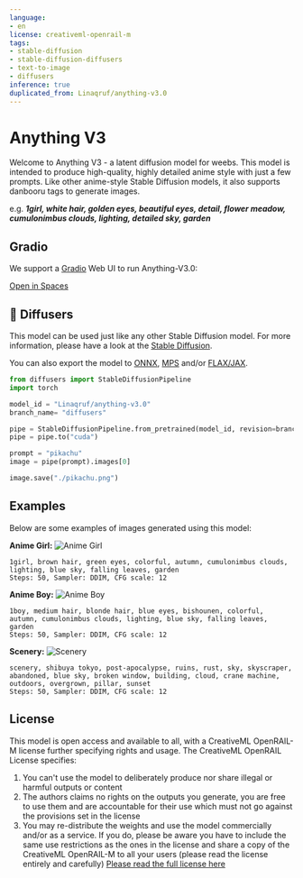 ```yaml
---
language:
- en
license: creativeml-openrail-m
tags:
- stable-diffusion
- stable-diffusion-diffusers
- text-to-image
- diffusers
inference: true
duplicated_from: Linaqruf/anything-v3.0
---
```


# Anything V3

Welcome to Anything V3 - a latent diffusion model for weebs. This model is intended to produce high-quality, highly detailed anime style with just a few prompts. Like other anime-style Stable Diffusion models, it also supports danbooru tags to generate images.

e.g. **_1girl, white hair, golden eyes, beautiful eyes, detail, flower meadow, cumulonimbus clouds, lighting, detailed sky, garden_** 

## Gradio

We support a [Gradio](https://github.com/gradio-app/gradio) Web UI to run Anything-V3.0:

[Open in Spaces](https://huggingface.co/spaces/akhaliq/anything-v3.0)



## 🧨 Diffusers

This model can be used just like any other Stable Diffusion model. For more information,
please have a look at the [Stable Diffusion](https://huggingface.co/docs/diffusers/api/pipelines/stable_diffusion).

You can also export the model to [ONNX](https://huggingface.co/docs/diffusers/optimization/onnx), [MPS](https://huggingface.co/docs/diffusers/optimization/mps) and/or [FLAX/JAX]().

```python
from diffusers import StableDiffusionPipeline
import torch

model_id = "Linaqruf/anything-v3.0"
branch_name= "diffusers"

pipe = StableDiffusionPipeline.from_pretrained(model_id, revision=branch_name, torch_dtype=torch.float16)
pipe = pipe.to("cuda")

prompt = "pikachu"
image = pipe(prompt).images[0]

image.save("./pikachu.png")
```

## Examples

Below are some examples of images generated using this model:

**Anime Girl:**
![Anime Girl](https://huggingface.co/Linaqruf/anything-v3.0/resolve/main/1girl.png)
```
1girl, brown hair, green eyes, colorful, autumn, cumulonimbus clouds, lighting, blue sky, falling leaves, garden
Steps: 50, Sampler: DDIM, CFG scale: 12
```
**Anime Boy:**
![Anime Boy](https://huggingface.co/Linaqruf/anything-v3.0/resolve/main/1boy.png)
```
1boy, medium hair, blonde hair, blue eyes, bishounen, colorful, autumn, cumulonimbus clouds, lighting, blue sky, falling leaves, garden
Steps: 50, Sampler: DDIM, CFG scale: 12
```
**Scenery:**
![Scenery](https://huggingface.co/Linaqruf/anything-v3.0/resolve/main/scenery.png)
```
scenery, shibuya tokyo, post-apocalypse, ruins, rust, sky, skyscraper, abandoned, blue sky, broken window, building, cloud, crane machine, outdoors, overgrown, pillar, sunset
Steps: 50, Sampler: DDIM, CFG scale: 12
```

## License

This model is open access and available to all, with a CreativeML OpenRAIL-M license further specifying rights and usage.
The CreativeML OpenRAIL License specifies: 

1. You can't use the model to deliberately produce nor share illegal or harmful outputs or content 
2. The authors claims no rights on the outputs you generate, you are free to use them and are accountable for their use which must not go against the provisions set in the license
3. You may re-distribute the weights and use the model commercially and/or as a service. If you do, please be aware you have to include the same use restrictions as the ones in the license and share a copy of the CreativeML OpenRAIL-M to all your users (please read the license entirely and carefully)
[Please read the full license here](https://huggingface.co/spaces/CompVis/stable-diffusion-license)